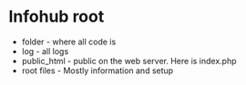 # Infohub root

* folder - where all code is
* log - all logs
* public_html - public on the web server. Here is index.php
* root files - Mostly information and setup 
